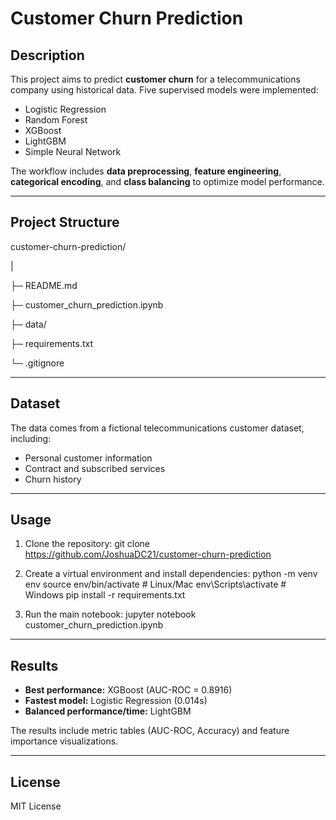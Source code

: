 # Customer Churn Prediction

## Description
This project aims to predict **customer churn** for a telecommunications company using historical data. Five supervised models were implemented:

- Logistic Regression
- Random Forest
- XGBoost
- LightGBM
- Simple Neural Network

The workflow includes **data preprocessing**, **feature engineering**, **categorical encoding**, and **class balancing** to optimize model performance.

---

## Project Structure
customer-churn-prediction/

|

├─ README.md

├─ customer_churn_prediction.ipynb

├─ data/

├─ requirements.txt

└─ .gitignore

---

## Dataset
The data comes from a fictional telecommunications customer dataset, including:

- Personal customer information
- Contract and subscribed services
- Churn history

---

## Usage

1. Clone the repository:
git clone https://github.com/JoshuaDC21/customer-churn-prediction

2. Create a virtual environment and install dependencies:
python -m venv env
source env/bin/activate # Linux/Mac
env\Scripts\activate # Windows
pip install -r requirements.txt


3. Run the main notebook:
jupyter notebook customer_churn_prediction.ipynb


---

## Results
- **Best performance:** XGBoost (AUC-ROC = 0.8916)
- **Fastest model:** Logistic Regression (0.014s)
- **Balanced performance/time:** LightGBM

The results include metric tables (AUC-ROC, Accuracy) and feature importance visualizations.

---

## License
MIT License

